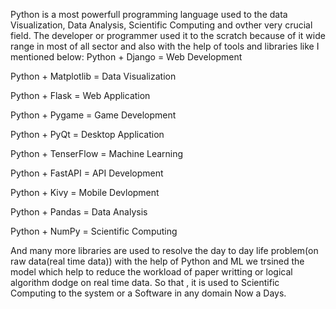 Python is a most powerfull programming language used to the data Visualization, Data Analysis, Scientific Computing and ovther very crucial field. The developer or programmer used it to the scratch because of it wide range in most of all sector and also with the help of tools and libraries like I mentioned below:
Python + Django = Web Development

Python + Matplotlib = Data Visualization

Python + Flask = Web Application

Python + Pygame = Game Development

Python + PyQt = Desktop Application

Python + TenserFlow = Machine Learning

Python + FastAPI = API Development

Python + Kivy = Mobile Devlopment

Python + Pandas = Data Analysis

Python + NumPy = Scientific Computing


And many more libraries are used to resolve the day to day life problem(on raw data(real time data)) with the help of Python and ML we trsined the model which help to reduce the workload of paper writting or logical algorithm dodge on real time data. So that , it is used to  Scientific Computing to the system or a Software in any domain Now a Days.
